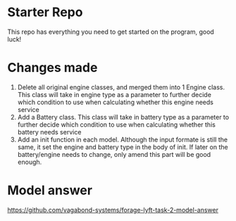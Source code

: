 # Starter Repo
This repo has everything you need to get started on the program, good luck!

# Changes made
1. Delete all original engine classes, and merged them into 1 Engine class.
This class will take in engine type as a parameter to further decide which condition to use when calculating whether this engine needs service
2. Add a Battery class. 
This class will take in battery type as a parameter to further decide which condition to use when calculating whether this battery needs service
3. Add an init function in each model. 
Although the input formate is still the same, it set the engine and battery type in the body of init. If later on the battery/engine needs to change, only amend this part will be good enough. 

# Model answer
https://github.com/vagabond-systems/forage-lyft-task-2-model-answer